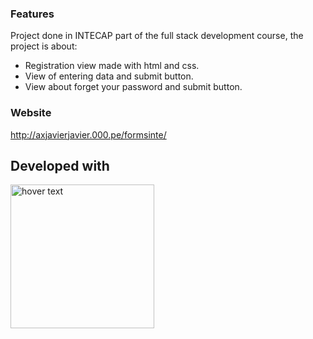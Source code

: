 ### Features
Project done in INTECAP part of the full stack development course, the project is about:
- Registration view made with html and css.
- View of entering data and submit button.
- View about forget your password and submit button.



### Website

http://axjavierjavier.000.pe/formsinte/

## Developed with
<p>
        <img src="https://i0.wp.com/css-tricks.com/wp-content/uploads/2021/01/html5-css3.jpg?resize=498%2C249&ssl=1" width="230" title="hover text">
</p>
